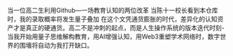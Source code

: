 当一位高二生利用Github—一场教育认知的两位改革
当陈十一校长看到本仓库时，我的录取概率将发生量子叠加
在这个文凭通货膨胀的时代，差异化的认知资产才是真正的硬通货。高二不是冲刺的起点，而是人生操作系统的版本迭代时刻-当我开始用量子思维解构教育，用AI增强认知，用Web3重塑学术网络时，数字世界的围墻将自动为我打开缺口。
